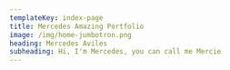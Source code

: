 ```yaml
---
templateKey: index-page
title: Mercedes Amazing Portfolio
image: /img/home-jumbotron.png
heading: Mercedes Aviles
subheading: Hi, I'm Mercedes, you can call me Mercie
---
```

